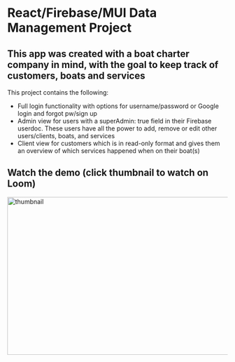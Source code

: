 # React/Firebase/MUI Data Management Project

## This app was created with a boat charter company in mind, with the goal to keep track of customers, boats and services

This project contains the following:

-   Full login functionality with options for username/password or Google login and forgot pw/sign up
-   Admin view for users with a superAdmin: true field in their Firebase userdoc. These users have all the power to add, remove or edit other users/clients, boats, and services
-   Client view for customers which is in read-only format and gives them an overview of which services happened when on their boat(s)

## Watch the demo (click thumbnail to watch on Loom)

<a href= "https://www.loom.com/share/a310550a22f0497680d38fc278998a7a?sid=cd8c8ad9-543d-48ea-9822-83ce54db0e6d" target="_blank">
<img src="https://cdn.loom.com/sessions/thumbnails/a310550a22f0497680d38fc278998a7a-38459f1ce96e4380-full.jpg" alt="thumbnail" width="640" height="360"/>
</a>
